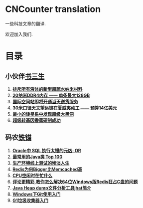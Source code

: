 CNCounter translation
===========

一些科技文章的翻译.

欢迎加入我们. 

# 目录 #

## 小伙伴[书三生](http://t.qq.com/renfufei)

1. **[排斥所有液体的新型超疏水纳米材料](shusansheng_2014/superomniphobic/superomniphobic.md)**
1. **[20纳米DDR4内存 —— 单条最大128GB](shusansheng_2014/Samsung20nmDDR4/Samsung20nmDDR4.md)**
1. **[国际空间站即将开通当天送货服务](shusansheng_2014/SpaceStation/SpaceStation.md)**
1. **[30米口径天文望远镜在夏威夷动工 —— 预算14亿美元](shusansheng_2014/telescope/telescope.md)**
1. **[最小的矮星系中发现超级大黑洞](shusansheng_2014/blackhole/blackhole.md)**
1. **[超级转基因香蕉研制成功](shusansheng_2014/superbanana/superbanana.md)**



##

## 码农[铁锚](http://blog.csdn.net/renfufei)

1. **[Oracle中 SQL 执行太慢的元凶: OR](tiemao_2014/SQL_OR/sql_slow_by_or.md)**
1. **[最常用的Java类 Top 100](tiemao_2014/Java100Classes/Java100Classes.md)**
1. **[生产环境线上测试的惨淡人生](tiemao_2014/ProductionTesting/ProductionTesting.md)**
1. **[Redis为何Bigger比Memcached高](tiemao_2014/Redis_beats_Memcached/Redis_beats_Memcached.md)**
1. **[CPU空闲时在忙什么](tiemao_2014/CPUIdel/CPUIdel.md)**
1. **[评论更精彩,教你怎么解决64位Windows版Redis狂占C盘的问题](tiemao_2014/RedisQFork_heapdir/RedisQFork_heapdir.md)**
1. **[Java Heap dump文件分析工具jhat简介](tiemao_2014/jhat/jhat.md)**
1. **[Windows下Git使用入门](tiemao_2014/GitHelp/GitHelp.md)**
1. **[G1垃圾收集器入门](tiemao_2014/G1/G1.md)**

